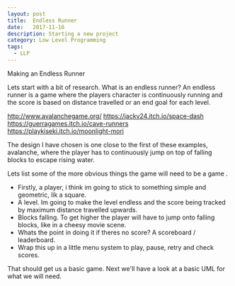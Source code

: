 ```yaml
---
layout: post
title:  Endless Runner
date:   2017-11-16
description: Starting a new project
category: Low Level Programming
tags:
  - LLP
---
```

Making an Endless Runner

Lets start with a bit of research. What is an endless runner? 
An endless runner is a game where the players character is continuously running and 
the score is based on distance travelled or an end goal for each level.

http://www.avalanchegame.org/
https://jackv24.itch.io/space-dash
https://guerragames.itch.io/cave-runners
https://playkiseki.itch.io/moonlight-mori

The design I have chosen is one close to the first of these examples, avalanche, 
where the player has to continuously jump on top of falling blocks to escape rising water.

Lets list some of the more obvious things the game will need to be a game .

<ul>
  <li> Firstly, a player, i think im going to stick to something simple and geometric, lik a square.
  <li> A level. Im going to make the level endless and the score being tracked by maximum distance travelled upwards.
  <li> Blocks falling. To get higher the player will have to jump onto falling blocks, like in a cheesy movie scene.
  <li> Whats the point in doing it if theres no score? A scoreboard / leaderboard.
  <li> Wrap this up in a little menu system to play, pause, retry and check scores.
</ul>

That should get us a basic game. Next we'll have a look at a basic UML for what we will need.

